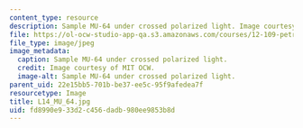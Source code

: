 ```yaml
---
content_type: resource
description: Sample MU-64 under crossed polarized light. Image courtesy of MIT OCW.
file: https://ol-ocw-studio-app-qa.s3.amazonaws.com/courses/12-109-petrology-fall-2005/fd8990e933d2c456dadb980ee9853b8d_L14_MU_64.jpg
file_type: image/jpeg
image_metadata:
  caption: Sample MU-64 under crossed polarized light.
  credit: Image courtesy of MIT OCW.
  image-alt: Sample MU-64 under crossed polarized light.
parent_uid: 22e15bb5-701b-be37-ee5c-95f9afedea7f
resourcetype: Image
title: L14_MU_64.jpg
uid: fd8990e9-33d2-c456-dadb-980ee9853b8d
---
```

